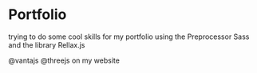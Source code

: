 # Portfolio
trying to do some cool skills for my portfolio using the Preprocessor Sass and the library Rellax.js

@vantajs @threejs on my website 
